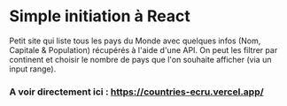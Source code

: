 # Simple initiation à React

Petit site qui liste tous les pays du Monde avec quelques infos (Nom, Capitale & Population) récupérés à l'aide d'une API.
On peut les filtrer par continent et choisir le nombre de pays que l'on souhaite afficher (via un input range).

### A voir directement ici : https://countries-ecru.vercel.app/
